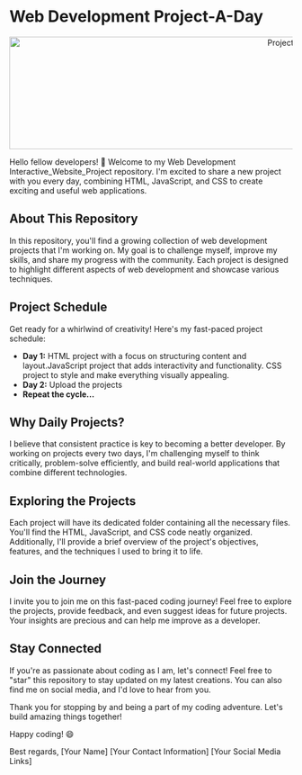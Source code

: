 # Web Development Project-A-Day

<p align="center">
  <img src="https://images.unsplash.com/photo-1516259762381-22954d7d3ad2?ixlib=rb-4.0.3&ixid=M3wxMjA3fDB8MHxwaG90by1wYWdlfHx8fGVufDB8fHx8fA%3D%3D&auto=format&fit=crop&w=1489&q=80 " alt="Project Banner" height="200" width = "1000">
</p>

Hello fellow developers! 👋 Welcome to my Web Development Interactive_Website_Project repository. I'm excited to share a new project with you every day, combining HTML, JavaScript, and CSS to create exciting and useful web applications.

## About This Repository

In this repository, you'll find a growing collection of web development projects that I'm working on. My goal is to challenge myself, improve my skills, and share my progress with the community. Each project is designed to highlight different aspects of web development and showcase various techniques.

## Project Schedule

Get ready for a whirlwind of creativity! Here's my fast-paced project schedule:

- **Day 1:** HTML project with a focus on structuring content and layout.JavaScript project that adds interactivity and functionality. CSS project to style and make everything visually appealing.
- **Day 2:** Upload the projects
- **Repeat the cycle...**

## Why Daily Projects?

I believe that consistent practice is key to becoming a better developer. By working on projects every two days, I'm challenging myself to think critically, problem-solve efficiently, and build real-world applications that combine different technologies.

## Exploring the Projects

Each project will have its dedicated folder containing all the necessary files. You'll find the HTML, JavaScript, and CSS code neatly organized. Additionally, I'll provide a brief overview of the project's objectives, features, and the techniques I used to bring it to life.

## Join the Journey

I invite you to join me on this fast-paced coding journey! Feel free to explore the projects, provide feedback, and even suggest ideas for future projects. Your insights are precious and can help me improve as a developer.

## Stay Connected

If you're as passionate about coding as I am, let's connect! Feel free to "star" this repository to stay updated on my latest creations. You can also find me on social media, and I'd love to hear from you.

Thank you for stopping by and being a part of my coding adventure. Let's build amazing things together!

Happy coding! 😄

Best regards,
[Your Name]
[Your Contact Information]
[Your Social Media Links]
